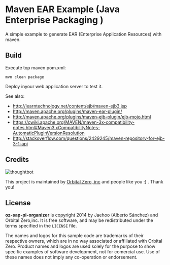 Maven EAR Example (Java Enterprise Packaging )
=============

A simple example to generate EAR (Enterprise Application Resources) with maven.

Build
-----------

Execute top maven pom.xml:

    mvn clean package

Deploy inyour web application server to test it.


See also:

- http://learntechnology.net/content/ejb/maven-ejb3.jsp
- http://maven.apache.org/plugins/maven-ear-plugin/
- http://maven.apache.org/plugins/maven-ejb-plugin/ejb-mojo.html
- https://cwiki.apache.org/MAVEN/maven-3x-compatibility-notes.html#Maven3.xCompatibilityNotes-AutomaticPluginVersionResolution
- http://stackoverflow.com/questions/2429245/maven-repository-for-ejb-3-1-api

Credits
-------

![thoughtbot](https://lh6.googleusercontent.com/-gXFiyKSSZ4E/UewkL6Eez8I/AAAAAAAADpg/Phifd0oafkc/s288/OZ%2520logo.png)

This project is maintained by [Orbital Zero, inc](http://www.orbitalzero.com/community)
and people like you :) . Thank you!

License
-------

**oz-sap-pi-organizer** is copyright 2014 by Jaehoo (Alberto Sánchez) and Orbital Zero,inc. It is free software, and may be
redistributed under the terms specified in the `LICENSE` file.

The names and logos for this sample code are trademarks of their respective owners, which are in no way associated or affiliated with Orbital Zero. 
Product names and logos are used solely for the purpose to show specific examples of software development, not for comercial use. Use of these names does not imply any co-operation or endorsement. 